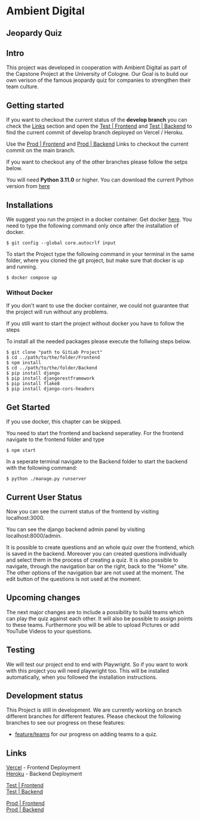 # Ambient Digital

## Jeopardy Quiz

## Intro
This project was developed in cooperation with Ambient Digital as part of the Capstone Project at the University of Cologne.
Our Goal is to build our own verison of the famous jeopardy quiz for companies to strengthen their team culture.

## Getting started
If you want to checkout the current status of the **develop branch** you can check the [Links](#Links) section and open the [Test | Frontend](https://quizai-test.vercel.app/) and [Test | Backend](https://quizai-test.herokuapp.com/admin/login) to find the current commit of develop branch deployed on Vercel / Heroku.

Use the [Prod | Frontend](https://quizai.vercel.app/) and [Prod | Backend](https://quizai-prod.herokuapp.com/admin/login) Links to checkout the current commit on the main branch.

If you want to checkout any of the other branches please follow the setps below.

You will need __Python 3.11.0__ or higher.
You can download the current Python version from [here](https://www.python.org/downloads/)

## Installations
We suggest you run the project in a docker container.
Get docker [here](https://docs.docker.com/).
You need to type the following command only once after the installation of docker.
```
$ git config --global core.autocrlf input
```

To start the Project type the following command in your terminal in the same folder, where you cloned the git project, but make sure that docker is up and running.
```
$ docker compose up
```

### Without Docker
If you don't want to use the docker container, we could not guarantee that the project will run without any problems.

If you still want to start the project without docker you have to follow the steps

To install all the needed packages please execute the follwing steps below.
```
$ git clone "path to GitLab Project"
$ cd ../path/to/the/folder/Frontend
$ npm install 
$ cd ../path/to/the/folder/Backend
$ pip install django
$ pip install djangorestframework
$ pip install flake8
$ pip install django-cors-headers
```

## Get Started
If you use docker, this chapter can be skipped.

You need to start the frontend and backend seperatley.
For the frontend navigate to the frontend folder and type 
``` 
$ npm start 
```
In a seperate terminal navigate to the Backend folder to start the backend with the following command:
```
$ python ./manage.py runserver
```

## Current User Status
Now you can see the current status of the frontend by visiting localhost:3000.

You can see the django backend admin panel by visiting localhost:8000/admin. 

It is possible to create questions and an whole quiz over the frontend, which is saved in the backend. 
Moreover you can created questions individually and select them in the process of creating a quiz. It is also possible to navigate, through the navigation bar on the right, back to the "Home" site. The other options of the navigation bar are not used at the moment.
The edit button of the questions is not used at the moment.

## Upcoming changes
The next major changes are to include a possibility to build teams which can play the quiz against each other. It will also be possible to assign points to these teams. Furthermore you will be able to upload Pictures or add YouTube Videos to your questions.

## Testing
We will test our project end to end with Playwright. So if you want to work with this project you will need playwright too. This will be installed automatically, when you followed the installation instructions.

## Development status
This Project is still in development.
We are currently working on branch different branches for different features. Please checkout the following branches to see our progress on these features: <br>
- [feature/teams](https://gitlab.com/ciis-capstone-project/winter-2022-2023/team-03/ambient-digital/-/tree/feature/teams) for our progress on adding teams to a quiz.<br>

## Links

[Vercel](https://vercel.com/capstone-ambientdigital/quizai) - Frontend Deployment <br>
[Heroku](https://dashboard.heroku.com/teams/capstone-ambientdigital-2022/apps) - Backend Deployment

[Test | Frontend](https://quizai-test.vercel.app/) <br>
[Test | Backend](https://quizai-test.herokuapp.com/admin/login)

[Prod | Frontend](https://quizai.vercel.app/) <br>
[Prod | Backend](https://quizai-prod.herokuapp.com/admin/login)
